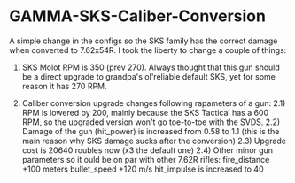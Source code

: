 # GAMMA-SKS-Caliber-Conversion

A simple change in the configs so the SKS family has the correct damage when converted to 7.62x54R. I took the liberty to change a couple of things:

1) SKS Molot RPM is 350 (prev 270). Always thought that this gun should be a direct upgrade to grandpa's ol'reliable default SKS, yet for some reason it has 270 RPM.

2) Caliber conversion upgrade changes following rapameters of a gun:
2.1) RPM is lowered by 200, mainly because the SKS Tactical has a 600 RPM, so the upgraded version won't go toe-to-toe with the SVDS.
2.2) Damage of the gun (hit_power) is increased from 0.58 to 1.1 (this is the main reason why SKS damage sucks after the conversion)
2.3) Upgrade cost is 20640 roubles now (x3 the default one)
2.4) Other minor gun parameters so it ould be on par with other 7.62R rifles:
fire_distance +100 meters
bullet_speed +120 m/s
hit_impulse is increased to 40
